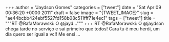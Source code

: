 
+++
author = "Jaydson Gomes"
categories = ["tweet"]
date = "Sat Apr 09 00:36:20 +0000 2011"
draft = false
image = "{TWEET_IMAGE}"
slug = "ae44bcbb424ebf5527fd158b08c511fff71e4ec1"
tags = ["tweet"]
title = """RT @RafaMorawski: O @jayd..."""
+++
RT @RafaMorawski: O @jaydson chega tarde no serviço e sai primeiro que todos! Cara tu é meu herói, um dia quero ser igual a vc!! Me ensi ...
